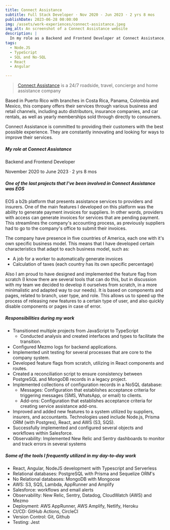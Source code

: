 ```yaml
---
title: Connect Assistance
subtitle: Full Stack Developer · Nov 2020 - Jun 2023 · 2 yrs 8 mos
publishDate: 2023-06-28 00:00:00
img: /assets/work-experiences/connect-assistance.jpeg
img_alt: An screenshot of a Connect Assistance website    
description: |
  In my role as a Backend and Frontend Developer at Connect Assistance, I was responsible for designing and implementing high-quality web systems. I utilized customer-centric innovation to transform roadside, home, and travel assistance into a value-added experience.
tags:
  - Node.JS
  - TypeScript
  - SQL and No-SQL
  - React
  - Angular

---
```


> [Connect Assistance](https://connect.pr/) is a 24/7 roadside, travel, concierge and home assistance company 

Based in Puerto Rico with branches in Costa Rica, Panama, Colombia and Mexico, this company offers their services through various business and retail channels, including auto distributors, insurance companies, and car rentals, as well as yearly memberships sold through directly to consumers. 

Connect Assistance is committed to providing their customers with the best possible experience. They are constantly innovating and looking for ways to improve their services.

##### My role at Connect Assistance
Backend and Frontend Developer

November 2020 to June 2023 · 2 yrs 8 mos
##### One of the last projects that I've been involved in Connect Assistance was EOS
EOS a b2b platform that presents assistance services to providers and insurers. One of the main features I developed on this platform was the ability to generate payment invoices for suppliers. In other words, providers with access can generate invoices for services that are pending payment. This streamlines the company's accounting process, as previously suppliers had to go to the company's office to submit their invoices.

The company have presence in five countries of America, each one with it's own specific business model. This means that I have developed certain characteristics that adapt to each business model, such as:
- A job for a worker to automatically generate invoices
- Calculation of taxes (each country has its own specific percentage)

Also I am proud to have designed and implemented the feature flag from scratch (I know there are several tools that can do this, but in discussion with my team we decided to develop it ourselves from scratch, in a more minimalistic and adapted way to our needs). It is based on components and pages, related to branch, user type, and role. This allows us to speed up the process of releasing new features to a certain type of user, and also quickly disable components or pages in case of error.

##### Responsibilities during my work
  - Transitioned multiple projects from JavaScript to TypeScript
    - Conducted analysis and created interfaces and types to facilitate the transition.
  - Configured Mezmo logs for backend applications.
  - Implemented unit testing for several processes that are core to the company system.
  - Developed feature flags from scratch, utilizing in React components and routes.
  - Created a reconciliation script to ensure consistency between PostgreSQL and MongoDB records in a legacy project.
  - Implemented collections of configuration records in a NoSQL database:
    - Messages: Configuration that establishes acceptance criteria for triggering messages (SMS, WhatsApp, or email) to clients.
    - Add-ons: Configuration that establishes acceptance criteria for creating service assistance add-ons.
  - Improved and added new features to a system utilized by suppliers, insurers, and accountants. Technologies used include Node.js, Prisma ORM (with Postgres), React, and AWS (S3, SQS).
  - Successfully implemented and configured several objects and workflows within Salesforce.
  - Observability: Implemented New Relic and Sentry dashboards to monitor and track errors in several systems

##### Some of the tools I frequently utilized in my day-to-day work
  - React, Angular, NodeJS development with Typescript and Serverless
  - Relational databases: PostgreSQL with Prisma and Sequelize ORM's
  - No Relational databases: MongoDB with Mongoose
  - AWS: S3, SQS, Lambda, AppRunner and Amplify
  - Salesforce: workflows and email alerts
  - Observability: New Relic, Sentry, Datadog, CloudWatch (AWS) and Mezmo
  - Deployment: AWS AppRunner, AWS Amplify, Netlify, Heroku
  - CI/CD: GitHub Actions, CircleCI
  - Version Control: Git, Github
  - Testing: Jest

